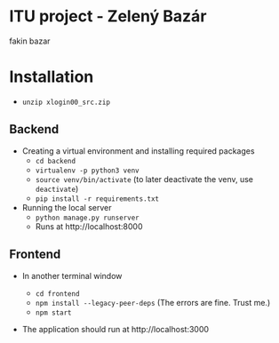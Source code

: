 # ITU project - Zelený Bazár
fakin bazar

# Installation
- `unzip xlogin00_src.zip`
## Backend
- Creating a virtual environment and installing required packages
    - `cd backend`
    - `virtualenv -p python3 venv`
    - `source venv/bin/activate` (to later deactivate the venv, use `deactivate`)
    - `pip install -r requirements.txt`
- Running the local server
    - `python manage.py runserver`
    - Runs at http://localhost:8000
## Frontend
- In another terminal window
    - `cd frontend`
    - `npm install --legacy-peer-deps` (The errors are fine. Trust me.)
    - `npm start`

- The application should run at http://localhost:3000
